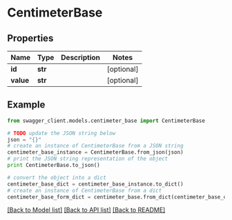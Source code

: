 # CentimeterBase


## Properties

Name | Type | Description | Notes
------------ | ------------- | ------------- | -------------
**id** | **str** |  | [optional] 
**value** | **str** |  | [optional] 

## Example

```python
from swagger_client.models.centimeter_base import CentimeterBase

# TODO update the JSON string below
json = "{}"
# create an instance of CentimeterBase from a JSON string
centimeter_base_instance = CentimeterBase.from_json(json)
# print the JSON string representation of the object
print CentimeterBase.to_json()

# convert the object into a dict
centimeter_base_dict = centimeter_base_instance.to_dict()
# create an instance of CentimeterBase from a dict
centimeter_base_form_dict = centimeter_base.from_dict(centimeter_base_dict)
```
[[Back to Model list]](../README.md#documentation-for-models) [[Back to API list]](../README.md#documentation-for-api-endpoints) [[Back to README]](../README.md)


